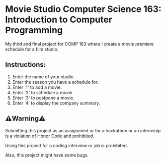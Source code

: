 # Movie Studio Computer Science 163: Introduction to Computer Programming
My third and final project for COMP 163 where I create a movie premiere schedule for a film studio.

## Instructions:
1. Enter the name of your studio.
2. Enter the season you have a schedule for.
3. Enter '1' to add a movie.
4. Enter '2' to schedule a movie.
5. Enter '3' to postpone a movie.
6. Enter '4' to display the company summary.

## ⚠️Warning⚠️
Submitting this project as an assignment or for a hackathon or an internship is a violation of Honor Code and prohibited.

Using this project for a coding interview or job is prohibited.

Also, this project might have some bugs.

